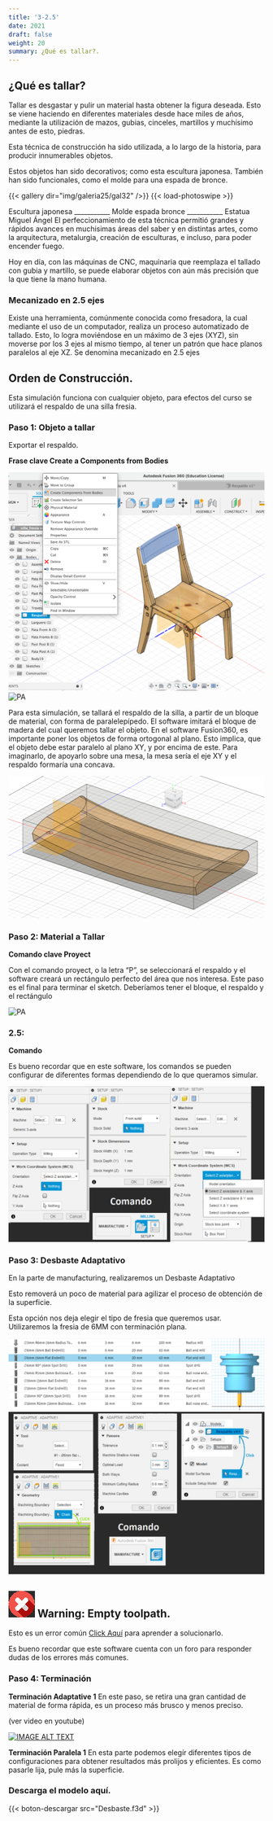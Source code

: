 ```yaml
---
title: '3-2.5'
date: 2021
draft: false
weight: 20
summary: ¿Qué es tallar?.
---
```

## ¿Qué es tallar?

Tallar es desgastar y pulir un material hasta obtener la figura deseada. Esto se viene haciendo en diferentes materiales desde hace miles de años, mediante la utilización de mazos, gubias, cinceles, martillos y muchísimo antes de esto, piedras.

Esta técnica de construcción ha sido utilizada, a lo largo de la historia, para producir innumerables objetos.

Estos objetos han sido decorativos; como esta escultura japonesa. También han sido funcionales, como el molde para una espada de bronce.

{{< gallery dir="img/galeria25/gal32" />}} {{< load-photoswipe >}}

Escultura japonesa ___________ Molde espada bronce ___________ Estatua Miguel Ángel
El perfeccionamiento de esta técnica permitió grandes y rápidos avances en muchisimas áreas del saber y en distintas artes, como la arquitectura, metalurgia, creación de esculturas, e incluso, para poder encender fuego.

Hoy en día, con las máquinas de CNC, maquinaria que reemplaza el tallado con gubia y martillo, se puede elaborar objetos con aún más precisión que la que tiene la mano humana.

### Mecanizado en 2.5 ejes

Existe una herramienta, comúnmente conocida como fresadora, la cual mediante el uso de un computador, realiza un proceso automatizado de tallado. Esto, lo logra moviéndose en un máximo de 3 ejes (XYZ), sin moverse por los 3 ejes al mismo tiempo, al tener un patrón que hace planos paralelos al eje XZ. Se denomina mecanizado en 2.5 ejes

## Orden de Construcción.

Esta simulación funciona con cualquier objeto, para efectos del curso se utilizará el respaldo de una silla fresia.

### Paso 1: Objeto a tallar

Exportar el respaldo.

**Frase clave Create a Components from Bodies**



![PA](/taller-ciudad-espacio/img/PostD/Asiento02.png)
![PA](/taller-ciudad-espacio/img/PostD/buildordercomando1.jpeg)

Para esta simulación, se tallará el respaldo de la silla, a partir de un bloque de material, con forma de paralelepípedo. El software imitará el bloque de madera del cual queremos tallar el objeto. En el software Fusion360, es importante poner los objetos de forma ortogonal al plano. Esto implica, que el objeto debe estar paralelo al plano XY, y por encima de este. Para imaginarlo, de apoyarlo sobre una mesa, la mesa sería el eje XY y el respaldo formaría una concava.

![PA](/taller-ciudad-espacio/img/PostD/IMG4.png)

### Paso 2: Material a Tallar

**Comando clave Proyect**

Con el comando proyect, o la letra “P”, se seleccionará el respaldo y el software creará un rectángulo perfecto del área que nos interesa. Este paso es el final para terminar el sketch. Deberíamos tener el bloque, el respaldo y el rectángulo

![PA](/taller-ciudad-espacio/img/PostD/Sketch.jpeg)

### 2.5:

**Comando**

Es bueno recordar que en este software, los comandos se pueden configurar de diferentes formas dependiendo de lo que queramos simular.

![PA](/taller-ciudad-espacio/img/PostD/buildordercomando1.jpg)

### Paso 3: Desbaste Adaptativo

En la parte de manufacturing, realizaremos un Desbaste Adaptativo

Esto removerá un poco de material para agilizar el proceso de obtención de la superficie.

Esta opción nos deja elegir el tipo de fresia que queremos usar. Utilizaremos la fresia de 6MM con terminación plana.

![PA](/taller-ciudad-espacio/img/PostD/Fresia6mm.png)
![PA](/taller-ciudad-espacio/img/PostD/buildordercomando2.jpg)



## ![PA](/taller-ciudad-espacio/img/PostD/error.png)  **Warning: Empty toolpath.**

Esto es un error común [Click Aquí](https://help.autodesk.com/view/fusion360/ENU/?caas=caas/sfdcarticles/sfdcarticles/Empty-toolpth-warning-on-boring-and-drilling-toolpaths-in-Fusion-360-Manufacture.html) para aprender a solucionarlo. 

Es bueno recordar que este software cuenta con un foro para responder dudas de los errores más comunes.

### Paso 4: Terminación

**Terminación Adaptative 1** En este paso, se retira una gran cantidad de material de forma rápida, es un proceso más brusco y menos preciso.

 (ver video en youtube)

[![IMAGE ALT TEXT](http://img.youtube.com/vi/YOUTUBE_VIDEO_ID_HERE/0.jpg)](https://www.youtube.com/watch?v=vC47vRni_5g "Video Title")

**Terminación Paralela 1** En esta parte podemos elegír diferentes tipos de configuraciones para obtener resultados más prolijos y eficientes. Es como pasarle lija, pule más la superficie.



### Descarga el modelo aquí.


{{< boton-descargar src="Desbaste.f3d" >}}



